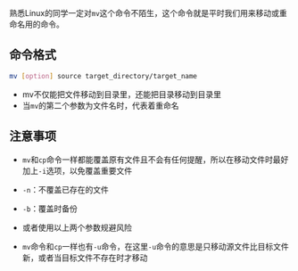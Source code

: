 熟悉Linux的同学一定对`mv`这个命令不陌生，这个命令就是平时我们用来移动或重命名用的命令。

## 命令格式

```bash
mv [option] source target_directory/target_name
```

- mv不仅能把文件移动到目录里，还能把目录移动到目录里
- 当`mv`的第二个参数为文件名时，代表着重命名

## 注意事项

- `mv`和`cp`命令一样都能覆盖原有文件且不会有任何提醒，所以在移动文件时最好加上`-i`选项，以免覆盖重要文件
- `-n`：不覆盖已存在的文件
- `-b`：覆盖时备份

- 或者使用以上两个参数规避风险

- `mv`命令和`cp`一样也有`-u`命令，在这里`-u`命令的意思是只移动源文件比目标文件新，或者当目标文件不存在时才移动